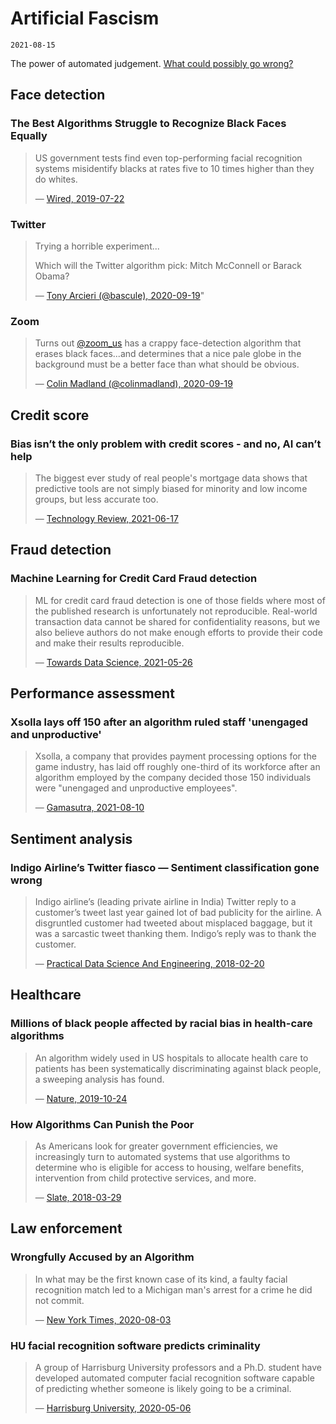 # Artificial Fascism
`2021-08-15`

The power of automated judgement. [What could possibly go wrong?](https://www.youtube.com/watch?v=TstteJ1eIZg)

## Face detection

### The Best Algorithms Struggle to Recognize Black Faces Equally
> US government tests find even top-performing facial recognition systems misidentify blacks at rates five to 10 times higher than they do whites.
>
> &mdash; [Wired, 2019-07-22](https://www.wired.com/story/best-algorithms-struggle-recognize-black-faces-equally/)

### Twitter
> Trying a horrible experiment...
>
> Which will the Twitter algorithm pick: Mitch McConnell or Barack Obama?
>
> &mdash; [Tony Arcieri (@bascule), 2020-09-19](https://twitter.com/bascule/status/1307440596668182528)"

### Zoom
> Turns out [@zoom_us](https://twitter.com/zoom_us) has a crappy face-detection algorithm that erases black faces...and determines that a nice pale globe in the background must be a better face than what should be obvious.
>
> &mdash; [Colin Madland (@colinmadland), 2020-09-19](https://twitter.com/colinmadland/status/1307111825851416577)

## Credit score

### Bias isn’t the only problem with credit scores - and no, AI can’t help
> The biggest ever study of real people's mortgage data shows that predictive tools are not simply biased for minority and low income groups, but less accurate too.
>
> &mdash; [Technology Review, 2021-06-17](https://www.technologyreview.com/2021/06/17/1026519/racial-bias-noisy-data-credit-scores-mortgage-loans-fairness-machine-learning/)

## Fraud detection

### Machine Learning for Credit Card Fraud detection
> ML for credit card fraud detection is one of those fields where most of the published research is unfortunately not reproducible. Real-world transaction data cannot be shared for confidentiality reasons, but we also believe authors do not make enough efforts to provide their code and make their results reproducible.
>
> &mdash; [Towards Data Science, 2021-05-26](https://towardsdatascience.com/machine-learning-for-credit-card-fraud-detection-a-jupyter-book-for-reproducible-research-8ca5edad7b5d)

## Performance assessment

### Xsolla lays off 150 after an algorithm ruled staff 'unengaged and unproductive'
> Xsolla, a company that provides payment processing options for the game industry, has laid off roughly one-third of its workforce after an algorithm employed by the company decided those 150 individuals were "unengaged and unproductive employees".
>
> &mdash; [Gamasutra, 2021-08-10](https://www.gamasutra.com/view/news/386534/Xsolla_lays_off_150_after_an_algorithm_ruled_staff_unengaged_and_unproductive.php)

## Sentiment analysis

### Indigo Airline’s Twitter fiasco — Sentiment classification gone wrong
> Indigo airline’s (leading private airline in India) Twitter reply to a customer’s tweet last year gained lot of bad publicity for the airline. A disgruntled customer had tweeted about misplaced baggage, but it was a sarcastic tweet thanking them. Indigo’s reply was to thank the customer.
>
> &mdash; [Practical Data Science And Engineering, 2018-02-20](https://medium.com/practical-data-science-and-engineering/indigo-airlines-twitter-fiasco-sentiment-classification-gone-wrong-5802321468e2)

## Healthcare

### Millions of black people affected by racial bias in health-care algorithms
> An algorithm widely used in US hospitals to allocate health care to patients has been systematically discriminating against black people, a sweeping analysis has found.
>
> &mdash; [Nature, 2019-10-24](https://www.nature.com/articles/d41586-019-03228-6)

### How Algorithms Can Punish the Poor
> As Americans look for greater government efficiencies, we increasingly turn to automated systems that use algorithms to determine who is eligible for access to housing, welfare benefits, intervention from child protective services, and more.
>
> &mdash; [Slate, 2018-03-29](https://slate.com/human-interest/2018/03/automating-inequality-author-virginia-eubanks-on-how-algorithms-can-punish-the-poor.html)

## Law enforcement

### Wrongfully Accused by an Algorithm
> In what may be the first known case of its kind, a faulty facial recognition match led to a Michigan man's arrest for a crime he did not commit.
>
> &mdash; [New York Times, 2020-08-03](https://www.nytimes.com/2020/06/24/technology/facial-recognition-arrest.html)

### HU facial recognition software predicts criminality
> A group of Harrisburg University professors and a Ph.D. student have developed automated computer facial recognition software capable of predicting whether someone is likely going to be a criminal.
>
> &mdash; [Harrisburg University, 2020-05-06](https://web.archive.org/web/20200506013352/https://harrisburgu.edu/hu-facial-recognition-software-identifies-potential-criminals/)
